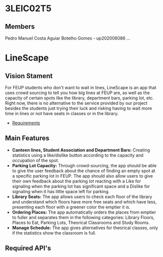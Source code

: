 # 3LEIC02T5

## Members

Pedro Manuel Costa Aguiar Botelho Gomes - up202006086
...

# LineScape

## Vision Stament
For FEUP students who don't want to wait in lines, LineScape is an app that uses crowd sourcing to tell you how big lines at FEUP are, as well as the capacity of certain spots like the library, department bars, parking lot, etc. Right now, there is no alternative to the service provided by our project besides the students just trying their luck and risking having to wait more time in lines or not have seats in classes or in the library.
- [Requirements](https://github.com/LEIC-ES-2021-22/templates/blob/main/docs/requirements.md)

## Main Features
- **Canteen lines, Student Association and Department Bars:** Creating statistics using a like/dislike button according to the capacity and occupation of the spot.
- **Parking Lot Capacity:** Through crowd-sourcing, the app should be able to give the user feedback about the chance of finding an empty spot at a specific parking lot in FEUP. The app should also allow users to give their own feedback about the parking lot reacting with a Like for signaling when the parking lot has significant space and a Dislike for signaling when it has little space left for parking.
- **Library Seats:** The app allows users to check each floor of the library and understand which floors have more free seats and which have less, presenting each floor with a greener color the emptier it is.
- **Ordering Places:** The app automatically orders the places from emptier to fuller and separates them in the following categories: Library Floors, Places to Eat, Parking Lots, Theorical Classrooms and Study Rooms.
- **Manage Schedule:** The app gives alternatives for theorical classes, only if the statistics show the classroom is full.

## Required API's
